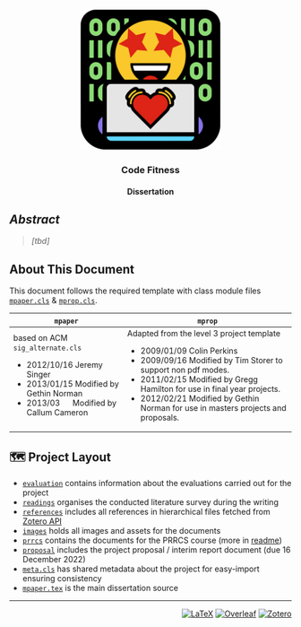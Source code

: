 <!-- PROJECT LOGO -->
<br />
<div align="center">
<p align="center">
  <img alt="Code Fitness logo" src="https://raw.githubusercontent.com/ineshbose/code-fitness/main/.github/logo.svg" height="250px">

  <h3 align="center">Code Fitness</h3>
  <h4 align="center">Dissertation</h4>

  <p align="center">
  </p>
</p>
</div>

## _Abstract_

> _[tbd]_

## About This Document

This document follows the required template with class module files [`mpaper.cls`](https://github.com/ineshbose/code-fitness/blob/main/docs/mpaper.cls) & [`mprop.cls`](https://github.com/ineshbose/code-fitness/blob/main/docs/proposal/mprop.cls).

<table>

<!-- ```tex
% mpaper.cls
% based on ACM sig_alternate.cls
% Jeremy Singer  16 October 2012
% Gethin Norman 15 January 2013
% Callum Cameron  March 2013
%

\ProvidesClass{mprop}[%
2009/01/09 Colin Perkins <csp@dcs.gla.ac.uk>.%
2009/09/16 Modified by Tim Storer <tws@dcs.gla.ac.uk> to support non pdf modes.%
2011/02/15 Modified by Gregg Hamilton <hamiltgr@dcs.gla.ac.uk> for use in final year projects.%
2012/02/21 Modified by Gethin Norman <gethin.norman@glasgow.ac.uk> for use in masters projects and proposals.%
]
``` -->

<thead>
  <tr>
    <th><code>mpaper</code></th>
    <th><code>mprop</code></th>
  </tr>
</thead>
<tbody>
  <tr>
    <td>
      <span>based on ACM <code>sig_alternate.cls</code></span>
      <ul>
        <li>2012/10/16 Jeremy Singer</li>
        <li>2013/01/15 Modified by Gethin Norman</li>
        <li>2013/03&nbsp;&nbsp;&nbsp;&nbsp;&nbsp; Modified by Callum Cameron</li>
      </ul>
    </td>
    <td>
      <span>Adapted from the level 3 project template<!--<br />originally provided by Colin Perkins <!--&lt;csp@dcs.gla.ac.uk&gt;--></span>
      <ul>
        <li>2009/01/09 Colin Perkins</li>
        <li>2009/09/16 Modified by Tim Storer to support non pdf modes.</li>
        <li>2011/02/15 Modified by Gregg Hamilton for use in final year projects.</li>
        <li>2012/02/21 Modified by Gethin Norman for use in masters projects and proposals.</li>
      </ul>
    </td>
  </tr>
</tbody>
</table>

## 🗺️ Project Layout

- [`evaluation`](/docs/evaluation) contains information about the evaluations carried out for the project
- [`readings`](/docs/readings) organises the conducted literature survey during the writing
- [`references`](/docs/references) includes all references in hierarchical files fetched from [Zotero API](https://api.zotero.org/)
- [`images`](/docs/images) holds all images and assets for the documents
- [`prrcs`](/docs/prrcs) contains the documents for the PRRCS course (more in [readme](/docs/prrcs/README.md))
- [`proposal`](/docs/proposal) includes the project proposal / interim report document (due 16 December 2022) <!-- with its class file -->
- [`meta.cls`](/docs/meta.cls) has shared metadata about the project for easy-import ensuring consistency
- [`mpaper.tex`](/docs/mpaper.tex) is the main dissertation source

---

<div align="right">
<p align="right">
  <a href="https://www.latex-project.org/" target="_blank"><img alt="LaTeX" src="https://img.shields.io/badge/language-LaTeX-008080?logo=latex&logoColor=white&style=flat-square"></a>
  <a href="https://overleaf.com/" target="_blank"><img alt="Overleaf" src="https://img.shields.io/badge/editor-Overleaf-47A141?logo=overleaf&logoColor=white&style=flat-square"></a>
  <a href="https://zotero.org/" target="_blank"><img alt="Zotero" src="https://img.shields.io/badge/referencing-Zotero-CC2936?logo=zotero&logoColor=white&style=flat-square"></a>
</p>
</div>
